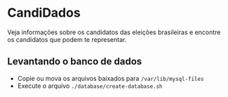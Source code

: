 # CandiDados
Veja informações sobre os candidatos das eleições brasileiras e encontre os candidatos que podem te representar.

## Levantando o banco de dados

* Copie ou mova os arquivos baixados para `/var/lib/mysql-files`
* Execute o arquivo `./database/create-database.sh`
